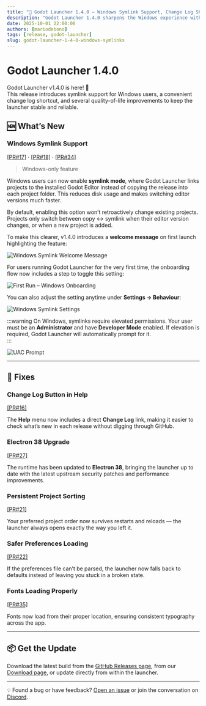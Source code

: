 ```yaml
---
title: "🚀 Godot Launcher 1.4.0 – Windows Symlink Support, Change Log Shortcuts, and Stability Tweaks"
description: "Godot Launcher 1.4.0 sharpens the Windows experience with new symlink support, adds a handy change log shortcut, and improves reliability around fonts, sorting, and preferences."
date: 2025-10-01 22:00:00
authors: [mariodebono]
tags: [release, godot-launcher]
slug: godot-launcher-1-4-0-windows-symlinks
---
```


# Godot Launcher 1.4.0

Godot Launcher v1.4.0 is here! 🎉  
This release introduces symlink support for Windows users, a convenient change log shortcut, and several quality-of-life improvements to keep the launcher stable and reliable.

<!-- truncate -->

## 🆕 What’s New

### **Windows Symlink Support**  
[[PR#17]](https://github.com/godotlauncher/launcher/pull/17) · [[PR#18]](https://github.com/godotlauncher/launcher/pull/18) · [[PR#34]](https://github.com/godotlauncher/launcher/pull/34)

> Windows-only feature

Windows users can now enable **symlink mode**, where Godot Launcher links projects to the installed Godot Editor instead of copying the release into each project folder. This reduces disk usage and makes switching editor versions much faster.  

By default, enabling this option won’t retroactively change existing projects. Projects only switch between copy ↔ symlink when their editor version changes, or when a new project is added.  

To make this clearer, v1.4.0 introduces a **welcome message** on first launch highlighting the feature:  

![Windows Symlink Welcome Message](/img/blog/images/1.4.0/windows_symlink_welcome.webp)  

For users running Godot Launcher for the very first time, the onboarding flow now includes a step to toggle this setting:  

![First Run – Windows Onboarding](/img/blog/images/1.4.0/first-run-windows-symlink.webp)  

You can also adjust the setting anytime under **Settings → Behaviour**:  

![Windows Symlink Settings](/img/blog/images/1.4.0/windows_symlink_settings.gif)  

:::warning
On Windows, symlinks require elevated permissions. Your user must be an **Administrator** and have **Developer Mode** enabled. If elevation is required, Godot Launcher will automatically prompt for it.  
:::

![UAC Prompt](/img/blog/images/1.4.0/UAC_prompt.webp)


---
 
## 🔧 Fixes

### **Change Log Button in Help**  
[[PR#16]](https://github.com/godotlauncher/launcher/pull/16)

The **Help** menu now includes a direct **Change Log** link, making it easier to check what’s new in each release without digging through GitHub.  


### **Electron 38 Upgrade**  
[[PR#27]](https://github.com/godotlauncher/launcher/pull/27)

The runtime has been updated to **Electron 38**, bringing the launcher up to date with the latest upstream security patches and performance improvements.  


### **Persistent Project Sorting**  
[[PR#21]](https://github.com/godotlauncher/launcher/pull/21)  

Your preferred project order now survives restarts and reloads — the launcher always opens exactly the way you left it.  


### **Safer Preferences Loading**  
[[PR#22]](https://github.com/godotlauncher/launcher/pull/22)  

If the preferences file can’t be parsed, the launcher now falls back to defaults instead of leaving you stuck in a broken state.  


### **Fonts Loading Properly**  
[[PR#35]](https://github.com/godotlauncher/launcher/pull/35)  

Fonts now load from their proper location, ensuring consistent typography across the app.  

---

## 📦 Get the Update

Download the latest build from the [GitHub Releases page](https://github.com/godotlauncher/launcher/releases/tag/v1.4.0), from our [Download page](/download), or update directly from within the launcher.

---

💡 Found a bug or have feedback? [Open an issue](https://github.com/godotlauncher/launcher/issues) or join the conversation on [Discord](https://discord.gg/Ju9jkFJGvz).



